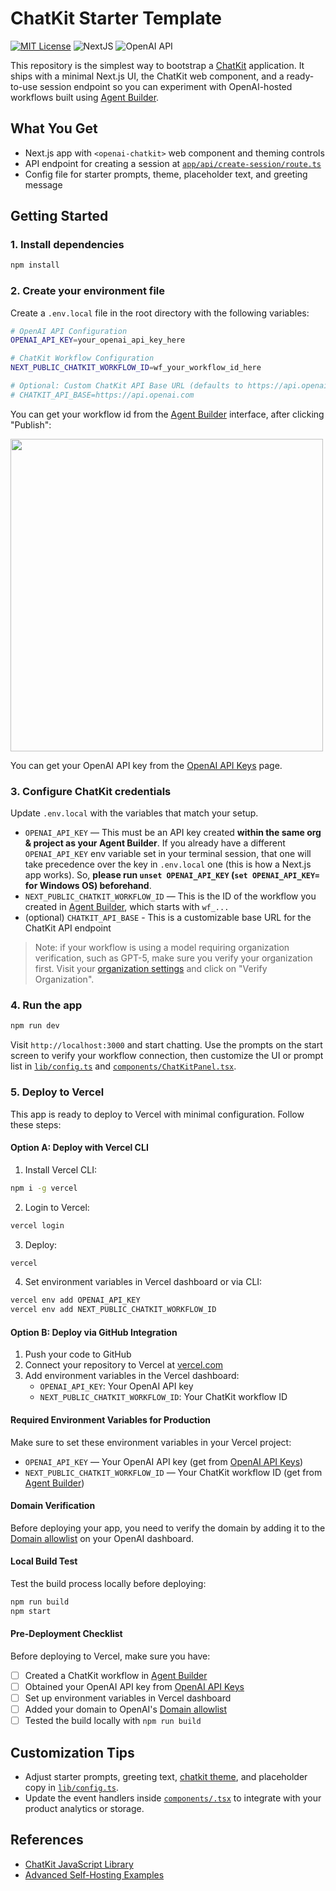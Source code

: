 # ChatKit Starter Template

[![MIT License](https://img.shields.io/badge/License-MIT-green.svg)](LICENSE)
![NextJS](https://img.shields.io/badge/Built_with-NextJS-blue)
![OpenAI API](https://img.shields.io/badge/Powered_by-OpenAI_API-orange)

This repository is the simplest way to bootstrap a [ChatKit](http://openai.github.io/chatkit-js/) application. It ships with a minimal Next.js UI, the ChatKit web component, and a ready-to-use session endpoint so you can experiment with OpenAI-hosted workflows built using [Agent Builder](https://platform.openai.com/agent-builder).

## What You Get

- Next.js app with `<openai-chatkit>` web component and theming controls
- API endpoint for creating a session at [`app/api/create-session/route.ts`](app/api/create-session/route.ts)
- Config file for starter prompts, theme, placeholder text, and greeting message

## Getting Started

### 1. Install dependencies

```bash
npm install
```

### 2. Create your environment file

Create a `.env.local` file in the root directory with the following variables:

```bash
# OpenAI API Configuration
OPENAI_API_KEY=your_openai_api_key_here

# ChatKit Workflow Configuration  
NEXT_PUBLIC_CHATKIT_WORKFLOW_ID=wf_your_workflow_id_here

# Optional: Custom ChatKit API Base URL (defaults to https://api.openai.com)
# CHATKIT_API_BASE=https://api.openai.com
```

You can get your workflow id from the [Agent Builder](https://platform.openai.com/agent-builder) interface, after clicking "Publish":

<img src="./public/docs/workflow.jpg" width=500 />

You can get your OpenAI API key from the [OpenAI API Keys](https://platform.openai.com/api-keys) page.

### 3. Configure ChatKit credentials

Update `.env.local` with the variables that match your setup.

- `OPENAI_API_KEY` — This must be an API key created **within the same org & project as your Agent Builder**. If you already have a different `OPENAI_API_KEY` env variable set in your terminal session, that one will take precedence over the key in `.env.local` one (this is how a Next.js app works). So, **please run `unset OPENAI_API_KEY` (`set OPENAI_API_KEY=` for Windows OS) beforehand**.
- `NEXT_PUBLIC_CHATKIT_WORKFLOW_ID` — This is the ID of the workflow you created in [Agent Builder](https://platform.openai.com/agent-builder), which starts with `wf_...`
- (optional) `CHATKIT_API_BASE` - This is a customizable base URL for the ChatKit API endpoint

> Note: if your workflow is using a model requiring organization verification, such as GPT-5, make sure you verify your organization first. Visit your [organization settings](https://platform.openai.com/settings/organization/general) and click on "Verify Organization".

### 4. Run the app

```bash
npm run dev
```

Visit `http://localhost:3000` and start chatting. Use the prompts on the start screen to verify your workflow connection, then customize the UI or prompt list in [`lib/config.ts`](lib/config.ts) and [`components/ChatKitPanel.tsx`](components/ChatKitPanel.tsx).

### 5. Deploy to Vercel

This app is ready to deploy to Vercel with minimal configuration. Follow these steps:

#### Option A: Deploy with Vercel CLI

1. Install Vercel CLI:
```bash
npm i -g vercel
```

2. Login to Vercel:
```bash
vercel login
```

3. Deploy:
```bash
vercel
```

4. Set environment variables in Vercel dashboard or via CLI:
```bash
vercel env add OPENAI_API_KEY
vercel env add NEXT_PUBLIC_CHATKIT_WORKFLOW_ID
```

#### Option B: Deploy via GitHub Integration

1. Push your code to GitHub
2. Connect your repository to Vercel at [vercel.com](https://vercel.com)
3. Add environment variables in the Vercel dashboard:
   - `OPENAI_API_KEY`: Your OpenAI API key
   - `NEXT_PUBLIC_CHATKIT_WORKFLOW_ID`: Your ChatKit workflow ID

#### Required Environment Variables for Production

Make sure to set these environment variables in your Vercel project:

- `OPENAI_API_KEY` — Your OpenAI API key (get from [OpenAI API Keys](https://platform.openai.com/api-keys))
- `NEXT_PUBLIC_CHATKIT_WORKFLOW_ID` — Your ChatKit workflow ID (get from [Agent Builder](https://platform.openai.com/agent-builder))

#### Domain Verification

Before deploying your app, you need to verify the domain by adding it to the [Domain allowlist](https://platform.openai.com/settings/organization/security/domain-allowlist) on your OpenAI dashboard.

#### Local Build Test

Test the build process locally before deploying:

```bash
npm run build
npm start
```

#### Pre-Deployment Checklist

Before deploying to Vercel, make sure you have:

- [ ] Created a ChatKit workflow in [Agent Builder](https://platform.openai.com/agent-builder)
- [ ] Obtained your OpenAI API key from [OpenAI API Keys](https://platform.openai.com/api-keys)
- [ ] Set up environment variables in Vercel dashboard
- [ ] Added your domain to OpenAI's [Domain allowlist](https://platform.openai.com/settings/organization/security/domain-allowlist)
- [ ] Tested the build locally with `npm run build`

## Customization Tips

- Adjust starter prompts, greeting text, [chatkit theme](https://chatkit.studio/playground), and placeholder copy in [`lib/config.ts`](lib/config.ts).
- Update the event handlers inside [`components/.tsx`](components/ChatKitPanel.tsx) to integrate with your product analytics or storage.

## References

- [ChatKit JavaScript Library](http://openai.github.io/chatkit-js/)
- [Advanced Self-Hosting Examples](https://github.com/openai/openai-chatkit-advanced-samples)
